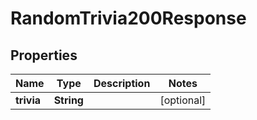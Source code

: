 

# RandomTrivia200Response


## Properties

| Name | Type | Description | Notes |
|------------ | ------------- | ------------- | -------------|
|**trivia** | **String** |  |  [optional] |



